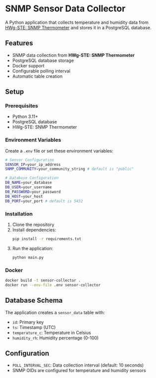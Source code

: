 # SNMP Sensor Data Collector

A Python application that collects temperature and humidity data from [HWg-STE: SNMP Thermometer](https://www.hw-group.com/device/hwg-ste) and stores it in a PostgreSQL database.

## Features

- SNMP data collection from **HWg-STE: SNMP Thermometer**
- PostgreSQL database storage
- Docker support
- Configurable polling interval
- Automatic table creation

## Setup

### Prerequisites

- Python 3.11+
- PostgreSQL database
- HWg-STE: SNMP Thermometer

### Environment Variables

Create a `.env` file or set these environment variables:

```bash
# Sensor Configuration
SENSOR_IP=your_ip_address
SNMP_COMMUNITY=your_community_string # default is "public"

# Database Configuration
DB_NAME=your_database
DB_USER=your_username
DB_PASSWORD=your_password
DB_HOST=your_host
DB_PORT=your_port # default is 5432
```

### Installation

1. Clone the repository
2. Install dependencies:
   ```bash
   pip install -r requirements.txt
   ```
3. Run the application:
   ```bash
   python main.py
   ```

### Docker

```bash
docker build -t sensor-collector .
docker run --env-file .env sensor-collector
```

## Database Schema

The application creates a `sensor_data` table with:
- `id`: Primary key
- `ts`: Timestamp (UTC)
- `temperature_c`: Temperature in Celsius
- `humidity_rh`: Humidity percentage (0-100)

## Configuration

- `POLL_INTERVAL_SEC`: Data collection interval (default: 10 seconds)
- SNMP OIDs are configured for temperature and humidity sensors
